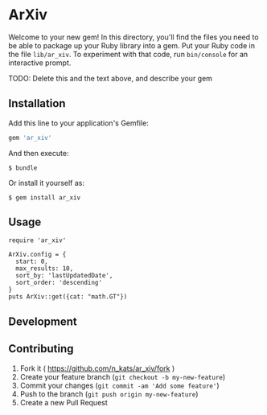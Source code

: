 # ArXiv

Welcome to your new gem! In this directory, you'll find the files you need to be able to package up your Ruby library into a gem. Put your Ruby code in the file `lib/ar_xiv`. To experiment with that code, run `bin/console` for an interactive prompt.

TODO: Delete this and the text above, and describe your gem

## Installation

Add this line to your application's Gemfile:

```ruby
gem 'ar_xiv'
```

And then execute:

    $ bundle

Or install it yourself as:

    $ gem install ar_xiv

## Usage

```
require 'ar_xiv'

ArXiv.config = {
  start: 0,
  max_results: 10,
  sort_by: 'lastUpdatedDate',
  sort_order: 'descending'
}
puts ArXiv::get({cat: "math.GT"})
```

## Development

## Contributing

1. Fork it ( https://github.com/n_kats/ar_xiv/fork )
2. Create your feature branch (`git checkout -b my-new-feature`)
3. Commit your changes (`git commit -am 'Add some feature'`)
4. Push to the branch (`git push origin my-new-feature`)
5. Create a new Pull Request
